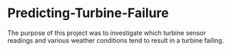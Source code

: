 # Predicting-Turbine-Failure
The purpose of this project was to investigate which turbine sensor readings and various weather conditions tend to result in a turbine failing.
